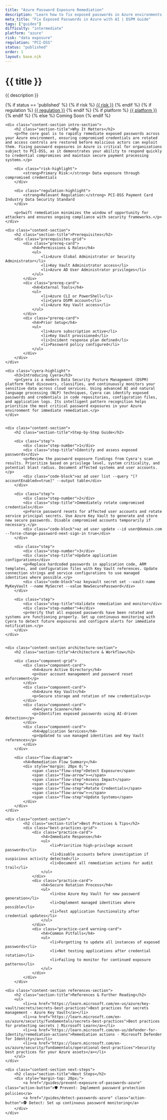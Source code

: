 ```yaml
---
title: "Azure Password Exposure Remediation"
description: "Learn how to fix exposed passwords in Azure environments. Follow step-by-step guidance for PCI-DSS compliance and secure credential management."
meta_title: "Fix Exposed Passwords in Azure with AI | DSPM Guide"
tags: ["guides"]
difficulty: "intermediate"
platform: "azure"
risk: "data exposure"
regulation: "PCI-DSS"
status: "published"
order: 1
layout: base.njk
---
```


<div class="container">
    <div class="header">
        <h1>{{ title }}</h1>
        <p>{{ description }}</p>
        <div class="guide-tags-container">
			<div class="guide-tags-wrapper">
		    {% if status == 'published' %}
		        {% if risk %}
		        <a href="/risk/{{ risk | downcase | replace: ' ', '-' }}/" class="guide-tag risk">{{ risk }}</a>
		        {% endif %}
		        {% if regulation %}
		        <a href="/regulation/{{ regulation | downcase | replace: ' ', '-' }}/" class="guide-tag regulation">{{ regulation }}</a>
		        {% endif %}
		        {% if platform %}
		        <a href="/platforms/{{ platform | downcase | replace: ' ', '-' }}/" class="guide-tag platform">{{ platform }}</a>
		        {% endif %}
		    {% else %}
		        <span class="guide-tag coming-soon">Coming Soon</span>
		    {% endif %}
		</div>
		</div>
    </div>

    <div class="content-section intro-section">
        <h2 class="section-title">Why It Matters</h2>
        <p>The core goal is to rapidly remediate exposed passwords across your Azure environment, ensuring compromised credentials are rotated and access controls are restored before malicious actors can exploit them. Fixing password exposures in Azure is critical for organizations subject to PCI-DSS, as it demonstrates your ability to respond quickly to credential compromises and maintain secure payment processing systems.</p>
        
        <div class="risk-highlight">
            <strong>Primary Risk:</strong> Data exposure through compromised credentials
        </div>
        
        <div class="regulation-highlight">
            <strong>Relevant Regulation:</strong> PCI-DSS Payment Card Industry Data Security Standard
        </div>
        
        <p>Swift remediation minimizes the window of opportunity for attackers and ensures ongoing compliance with security frameworks.</p>
    </div>

    <div class="content-section">
        <h2 class="section-title">Prerequisites</h2>
        <div class="prerequisites-grid">
            <div class="prereq-card">
                <h4>Permissions & Roles</h4>
                <ul>
                    <li>Azure Global Administrator or Security Administrator</li>
                    <li>Key Vault Administrator access</li>
                    <li>Azure AD User Administrator privileges</li>
                </ul>
            </div>
            <div class="prereq-card">
                <h4>External Tools</h4>
                <ul>
                    <li>Azure CLI or PowerShell</li>
                    <li>Cyera DSPM account</li>
                    <li>Azure Key Vault access</li>
                </ul>
            </div>
            <div class="prereq-card">
                <h4>Prior Setup</h4>
                <ul>
                    <li>Azure subscription active</li>
                    <li>Key Vault provisioned</li>
                    <li>Incident response plan defined</li>
                    <li>Password policy configured</li>
                </ul>
            </div>
        </div>
    </div>
	
    <div class="cyera-highlight">
        <h3>Introducing Cyera</h3>
        <p>Cyera is a modern Data Security Posture Management (DSPM) platform that discovers, classifies, and continuously monitors your sensitive data across cloud services. Using advanced AI and natural language processing (NLP) techniques, Cyera can identify exposed passwords and credentials in code repositories, configuration files, and application logs. Its intelligent pattern recognition helps prioritize the most critical password exposures in your Azure environment for immediate remediation.</p>
    </div>
	

    <div class="content-section">
        <h2 class="section-title">Step-by-Step Guide</h2>
        
        <div class="step">
            <div class="step-number">1</div>
            <div class="step-title">Identify and assess exposed passwords</div>
            <p>Review the password exposure findings from Cyera's scan results. Prioritize based on privilege level, system criticality, and potential blast radius. Document affected systems and user accounts.</p>
            <div class="code-block">az ad user list --query "[?accountEnabled==true]" --output table</div>
        </div>

        <div class="step">
            <div class="step-number">2</div>
            <div class="step-title">Immediately rotate compromised credentials</div>
            <p>Force password resets for affected user accounts and rotate service principal secrets. Use Azure Key Vault to generate and store new secure passwords. Disable compromised accounts temporarily if necessary.</p>
            <div class="code-block">az ad user update --id user@domain.com --force-change-password-next-sign-in true</div>
        </div>

        <div class="step">
            <div class="step-number">3</div>
            <div class="step-title">Update application configurations</div>
            <p>Replace hardcoded passwords in application code, ARM templates, and configuration files with Key Vault references. Update connection strings and service configurations to use managed identities where possible.</p>
            <div class="code-block">az keyvault secret set --vault-name MyKeyVault --name MySecret --value NewSecurePassword</div>
        </div>

        <div class="step">
            <div class="step-title">Validate remediation and monitor</div>
            <div class="step-number">4</div>
            <p>Verify that all exposed passwords have been rotated and systems are functioning properly. Set up continuous monitoring with Cyera to detect future exposures and configure alerts for immediate notification.</p>
        </div>
    </div>


    <div class="content-section architecture-section">
        <h2 class="section-title">Architecture & Workflow</h2>
        
        <div class="component-grid">
            <div class="component-card">
                <h4>Azure Active Directory</h4>
                <p>User account management and password reset enforcement</p>
            </div>
            <div class="component-card">
                <h4>Azure Key Vault</h4>
                <p>Secure storage and rotation of new credentials</p>
            </div>
            <div class="component-card">
                <h4>Cyera Scanner</h4>
                <p>Identifies exposed passwords using AI-driven detection</p>
            </div>
            <div class="component-card">
                <h4>Application Services</h4>
                <p>Updated to use managed identities and Key Vault references</p>
            </div>
        </div>

        <div class="flow-diagram">
            <h4>Remediation Flow Summary</h4>
            <div style="margin: 20px 0;">
                <span class="flow-step">Detect Exposure</span>
                <span class="flow-arrow">→</span>
                <span class="flow-step">Assess Impact</span>
                <span class="flow-arrow">→</span>
                <span class="flow-step">Rotate Credentials</span>
                <span class="flow-arrow">→</span>
                <span class="flow-step">Update Systems</span>
            </div>
        </div>
    </div>

	<div class="content-section">
	        <h2 class="section-title">Best Practices & Tips</h2>
	        <div class="best-practices-grid">
	            <div class="practice-card">
	                <h4>Immediate Response</h4>
	                <ul>
	                    <li>Prioritize high-privilege account passwords</li>
	                    <li>Disable accounts before investigation if suspicious activity detected</li>
	                    <li>Document all remediation actions for audit trail</li>
	                </ul>
	            </div>
	            <div class="practice-card">
	                <h4>Secure Rotation Process</h4>
	                <ul>
	                    <li>Use Azure Key Vault for new password generation</li>
	                    <li>Implement managed identities where possible</li>
	                    <li>Test application functionality after credential updates</li>
	                </ul>
	            </div>
	            <div class="practice-card warning-card">
	                <h4>Common Pitfalls</h4>
	                <ul>
	                    <li>Forgetting to update all instances of exposed passwords</li>
	                    <li>Not testing applications after credential rotation</li>
	                    <li>Failing to monitor for continued exposure patterns</li>
	                </ul>
	            </div>
	        </div>
	    </div>

    <div class="content-section references-section">
        <h2 class="section-title">References & Further Reading</h2>
        <ul>
            <li><a href="https://learn.microsoft.com/en-us/azure/key-vault/secrets/secrets-best-practices">Best practices for secrets management - Azure Key Vault</a></li>
            <li><a href="https://learn.microsoft.com/en-us/azure/security/fundamentals/secrets-best-practices">Best practices for protecting secrets | Microsoft Learn</a></li>
            <li><a href="https://learn.microsoft.com/en-us/defender-for-identity/remediation-actions">Remediation actions - Microsoft Defender for Identity</a></li>
            <li><a href="https://learn.microsoft.com/en-us/azure/security/fundamentals/operational-best-practices">Security best practices for your Azure assets</a></li>
        </ul>
    </div>

    <div class="content-section next-steps">
        <h2 class="section-title">Next Steps</h2>
        <div style="margin-top: 20px;">
            <a href="/guides/prevent-exposure-of-passwords-azure" class="action-button">🛡️ Prevent: Implement password protection policies</a>
            <a href="/guides/detect-passwords-azure" class="action-button">🕵️ Detect: Set up continuous password monitoring</a>
        </div>
    </div>
</div>